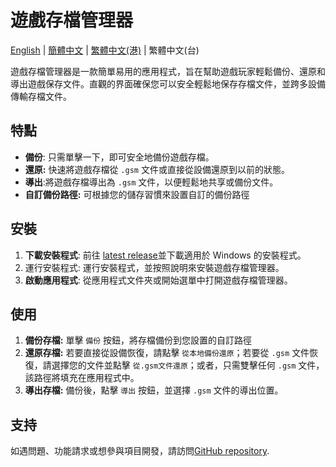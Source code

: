 # 遊戲存檔管理器
[English](./README.md) | [簡體中文](./README_CN.md)  | [繁體中文(港)](./README_HK.md) | 繁體中文(台)

遊戲存檔管理器是一款簡單易用的應用程式，旨在幫助遊戲玩家輕鬆備份、還原和導出遊戲保存文件。直觀的界面確保您可以安全輕鬆地保存存檔文件，並跨多設備傳輸存檔文件。

## 特點

- **備份**: 只需單擊一下，即可安全地備份遊戲存檔。
- **還原:** 快速將遊戲存檔從 `.gsm` 文件或直接從設備還原到以前的狀態。
- **導出**:將遊戲存檔導出為 `.gsm` 文件，以便輕鬆地共享或備份文件。
- **自訂備份路徑:** 可根據您的儲存習慣來設置自訂的備份路徑

## 安裝

1. **下載安裝程式**: 前往 [latest release](https://github.com/dyang886/Game-Save-Manager/releases)並下載適用於 Windows 的安裝程式。
2. 運行安裝程式: 運行安裝程式，並按照說明來安裝遊戲存檔管理器。
3. **啟動應用程式**: 從應用程式文件夾或開始選單中打開遊戲存檔管理器。

## 使用

1. **備份存檔:** 單擊 `備份` 按鈕，將存檔備份到您設置的自訂路徑
2. **還原存檔:** 若要直接從設備恢復，請點擊 `從本地備份還原`；若要從 `.gsm` 文件恢復，請選擇您的文件並點擊 `從.gsm文件還原`；或者，只需雙擊任何 `.gsm` 文件，該路徑將填充在應用程式中。
3. **導出存檔:** 備份後，點擊 `導出` 按鈕，並選擇 `.gsm` 文件的導出位置。

## 支持

如遇問題、功能請求或想參與項目開發，請訪問[GitHub repository](https://github.com/dyang886/Game-Save-Manager).
